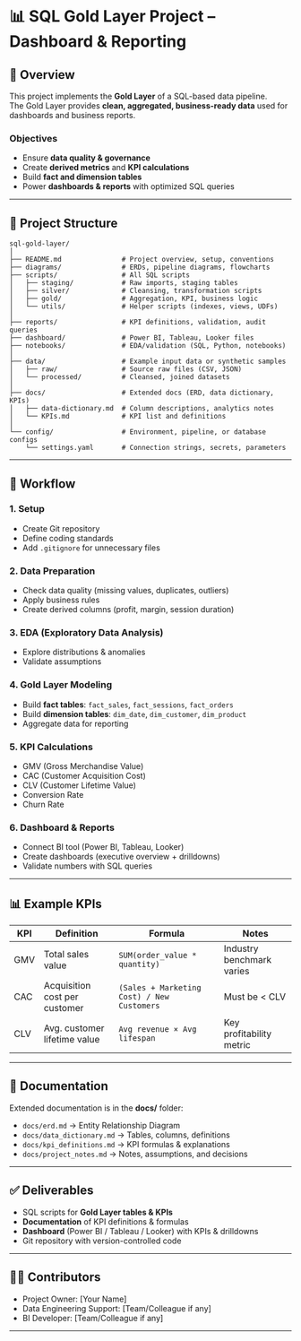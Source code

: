 # 📊 SQL Gold Layer Project – Dashboard & Reporting  

## 📌 Overview  
This project implements the **Gold Layer** of a SQL-based data pipeline.  
The Gold Layer provides **clean, aggregated, business-ready data** used for dashboards and business reports.  

### Objectives  
- Ensure **data quality & governance**  
- Create **derived metrics** and **KPI calculations**  
- Build **fact and dimension tables**  
- Power **dashboards & reports** with optimized SQL queries  

---

## 📂 Project Structure  
```
sql-gold-layer/
│
├── README.md               # Project overview, setup, conventions
├── diagrams/               # ERDs, pipeline diagrams, flowcharts
├── scripts/                # All SQL scripts
│   ├── staging/            # Raw imports, staging tables
│   ├── silver/             # Cleansing, transformation scripts
│   ├── gold/               # Aggregation, KPI, business logic
│   └── utils/              # Helper scripts (indexes, views, UDFs)
│
├── reports/                # KPI definitions, validation, audit queries
├── dashboard/              # Power BI, Tableau, Looker files
├── notebooks/              # EDA/validation (SQL, Python, notebooks)
│
├── data/                   # Example input data or synthetic samples
│   ├── raw/                # Source raw files (CSV, JSON)
│   └── processed/          # Cleansed, joined datasets
│
├── docs/                   # Extended docs (ERD, data dictionary, KPIs)
│   ├── data-dictionary.md  # Column descriptions, analytics notes
│   └── KPIs.md             # KPI list and definitions
│
└── config/                 # Environment, pipeline, or database configs
    └── settings.yaml       # Connection strings, secrets, parameters
```

---

## 🚀 Workflow  

### 1. Setup  
- Create Git repository  
- Define coding standards  
- Add `.gitignore` for unnecessary files  

### 2. Data Preparation  
- Check data quality (missing values, duplicates, outliers)  
- Apply business rules  
- Create derived columns (profit, margin, session duration)  

### 3. EDA (Exploratory Data Analysis)  
- Explore distributions & anomalies  
- Validate assumptions  

### 4. Gold Layer Modeling  
- Build **fact tables**: `fact_sales`, `fact_sessions`, `fact_orders`  
- Build **dimension tables**: `dim_date`, `dim_customer`, `dim_product`  
- Aggregate data for reporting  

### 5. KPI Calculations  
- GMV (Gross Merchandise Value)  
- CAC (Customer Acquisition Cost)  
- CLV (Customer Lifetime Value)  
- Conversion Rate  
- Churn Rate  

### 6. Dashboard & Reports  
- Connect BI tool (Power BI, Tableau, Looker)  
- Create dashboards (executive overview + drilldowns)  
- Validate numbers with SQL queries  

---

## 📊 Example KPIs  

| KPI | Definition | Formula | Notes |  
|-----|------------|---------|-------|  
| GMV | Total sales value | `SUM(order_value * quantity)` | Industry benchmark varies |  
| CAC | Acquisition cost per customer | `(Sales + Marketing Cost) / New Customers` | Must be < CLV |  
| CLV | Avg. customer lifetime value | `Avg revenue × Avg lifespan` | Key profitability metric |  

---

## 📑 Documentation  

Extended documentation is in the **docs/** folder:  
- `docs/erd.md` → Entity Relationship Diagram  
- `docs/data_dictionary.md` → Tables, columns, definitions  
- `docs/kpi_definitions.md` → KPI formulas & explanations  
- `docs/project_notes.md` → Notes, assumptions, and decisions  

---

## ✅ Deliverables  
- SQL scripts for **Gold Layer tables & KPIs**  
- **Documentation** of KPI definitions & formulas  
- **Dashboard** (Power BI / Tableau / Looker) with KPIs & drilldowns  
- Git repository with version-controlled code  

---

## 👨‍💻 Contributors  
- Project Owner: [Your Name]  
- Data Engineering Support: [Team/Colleague if any]  
- BI Developer: [Team/Colleague if any]  

---
